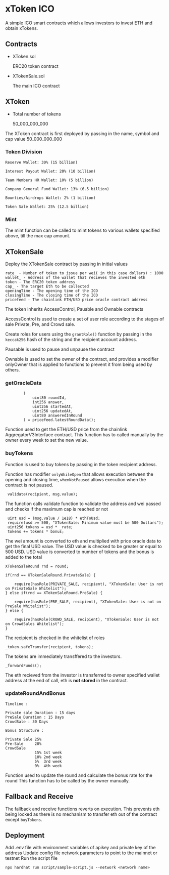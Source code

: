 # xToken ICO

A simple ICO smart contracts which allows investors to invest ETH and obtain xTokens.

## Contracts

- XToken.sol

    ERC20 token contract

- XTokenSale.sol

    The main ICO contract

## XToken

- Total number of tokens 
        
    50_000_000_000

The XToken contract is first deployed by passing in the name, symbol and cap value 50_000_000_000

### Token Division

    Reserve Wallet: 30% (15 billion)

    Interest Payout Wallet: 20% (10 billion)

    Team Members HR Wallet: 10% (5 billion)

    Company General Fund Wallet: 13% (6.5 billion)

    Bounties/Airdrops Wallet: 2% (1 billion)

    Token Sale Wallet: 25% (12.5 billion)

### Mint

The mint function can be called to mint tokens to various wallets specified above, till the max cap amount.

## XTokenSale

Deploy the XTokenSale contract by passing in initial values

    rate_ - Number of token to issue per wei( in this case dollars) : 1000
    wallet_ - Address of the wallet that recieves the invested eth
    token - The ERC20 token address
    cap_ - The target Eth to be collected
    openingTime - The opening time of the ICO
    closingTime - The closing time of the ICO
    pricefeed - The chainlink ETH/USD price oracle contract address

The token inherits AccessControl, Pauable and Ownable contracts

AccessControl is used to create a set of user role according to the stages of sale Private, Pre, and Crowd sale.

Create roles for users using the `grantRole()` function by passing in the `keccak256` hash of the string and the recipient account address.

Pausable is used to pause and unpause the contract

Ownable is used to set the owner of the contract, and provides a modifier onlyOwner that is applied to functions to prevent it from being used by others.


### getOracleData 
```
        (
            uint80 roundId,
            int256 answer,
            uint256 startedAt,
            uint256 updatedAt,
            uint80 answeredInRound
        ) = pricefeed.latestRoundData();
```
Function used to get the ETH/USD price from the chainlink AggregatorV3Interface contract.
This function has to called manually by the owner every week to set the new value.

### buyTokens 

Function is used to buy tokens by passing in the token recipient address.

Function has modifier `onlyWhileOpen` that allows execution between the opening and closing time, `whenNotPaused` allows execution when the contract is not paused.

```
 validate(recipient, msg.value);
```
The function calls validate function to validate the address and wei passed and checks if the maximum cap is reached or not

```
 uint usd = (msg.value / 1e18) * ethToUsd;
 require(usd >= 500, "XTokenSale: Minimum value must be 500 Dollars");
 uint256 tokens = usd * _rate;
 tokens += tokens * bonus;
```
The wei amount is converted to eth and multiplied with price oracle data to get the final USD value.
The USD value is checked to be greater or equal to 500 USD.
USD value is converted to number of tokens and the bonus is added to the total

```
XTokenSaleRound rnd = round;

if(rnd == XTokenSaleRound.PrivateSale) {

    require(hasRole(PRIVATE_SALE, recipient), "XTokenSale: User is not on PrivateSale Whitelist");
} else if(rnd == XTokenSaleRound.PreSale) {

    require(hasRole(PRE_SALE, recipient), "XTokenSale: User is not on PreSale Whitelist");
} else {

    require(hasRole(CROWD_SALE, recipient), "XTokenSale: User is not on CrowdSales Whitelist");
}
```
The recipient is checked in the whitelist of roles

```
_token.safeTransfer(recipient, tokens);
```
The tokens are immediately transffered to the investors.

```
_forwardFunds();
```

The eth recieved from the investor is transferred to owner specified wallet address at the end of call, eth is **not stored** in the contract.


### updateRoundAndBonus
```
Timeline : 

Private sale Duration : 15 days
PreSale Duration : 15 Days
CrowdSale : 30 Days

Bonus Structure : 

Private Sale 25%
Pre-Sale     20%
CrowdSale 
             15% 1st week 
             10% 2nd week 
             5%  3rd week 
             0%  4th week
```
Function used to update the round and calculate the bonus rate for the round
This function has to be called by the owner manually.

## Fallback and Receive

The fallback and receive functions reverts on execution.
This prevents eth being locked as there is no mechanism to transfer eth out of the contract except `buyTokens`.

## Deployment

Add .env file with environment variables of apikey and private key of the address
Update config file network parameters to point to the mainnet or testnet
Run the script file

```
npx hardhat run script/sample-script.js --network <network name>
```